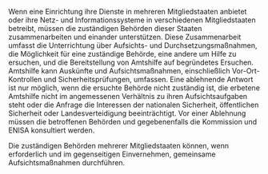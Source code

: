 Wenn eine Einrichtung ihre Dienste in mehreren Mitgliedstaaten anbietet oder ihre Netz- und Informationssysteme in verschiedenen Mitgliedstaaten betreibt, müssen die zuständigen Behörden dieser Staaten zusammenarbeiten und einander unterstützen. Diese Zusammenarbeit umfasst die Unterrichtung über Aufsichts- und Durchsetzungsmaßnahmen, die Möglichkeit für eine zuständige Behörde, eine andere um Hilfe zu ersuchen, und die Bereitstellung von Amtshilfe auf begründetes Ersuchen. Amtshilfe kann Auskünfte und Aufsichtsmaßnahmen, einschließlich Vor-Ort-Kontrollen und Sicherheitsprüfungen, umfassen. Eine ablehnende Antwort ist nur möglich, wenn die ersuchte Behörde nicht zuständig ist, die erbetene Amtshilfe nicht im angemessenen Verhältnis zu ihren Aufsichtsaufgaben steht oder die Anfrage die Interessen der nationalen Sicherheit, öffentlichen Sicherheit oder Landesverteidigung beeinträchtigt. Vor einer Ablehnung müssen die betroffenen Behörden und gegebenenfalls die Kommission und ENISA konsultiert werden.

Die zuständigen Behörden mehrerer Mitgliedstaaten können, wenn erforderlich und im gegenseitigen Einvernehmen, gemeinsame Aufsichtsmaßnahmen durchführen.
